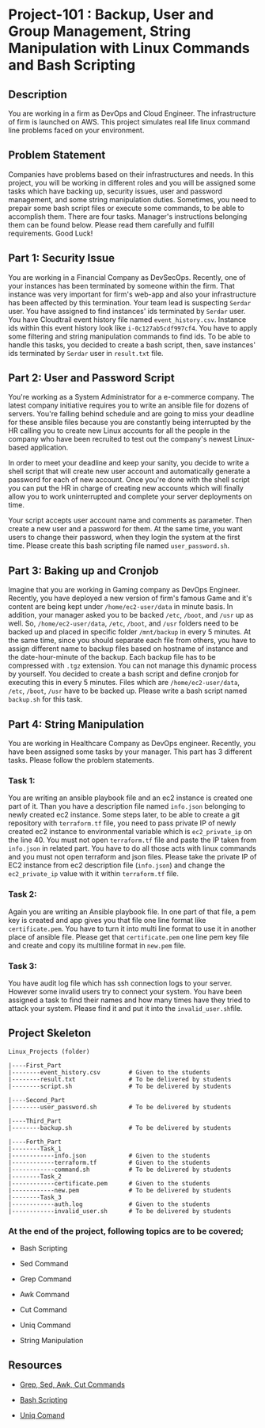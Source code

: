 # Project-101 : Backup, User and Group Management, String Manipulation with Linux Commands and Bash Scripting

## Description

You are working in a firm as DevOps and Cloud Engineer. The infrastructure of firm is launched on AWS. This project simulates real life linux command line problems faced on your environment. 

## Problem Statement
Companies have problems based on their infrastructures and needs. In this project, you will be working in different roles and you will be assigned some tasks which have backing up, security issues, user and password management, and some string manipulation duties. Sometimes, you need to prepair some bash script files or execute some commands, to be able to accomplish them. There are four tasks. Manager's instructions belonging them can be found below. Please read them carefully and fulfill requirements. Good Luck!

## Part 1: Security Issue
You are working in a Financial Company as DevSecOps. Recently, one of your instances has been terminated by someone within the firm. That instance was very important for firm's web-app and also your infrastructure has been affected by this termination. Your team lead is suspecting `Serdar` user. You have assigned to find instances' ids terminated by `Serdar` user. You have Cloudtrail event history file named `event_history.csv`. Instance ids within this event history look like `i-0c127ab5cdf997cf4`. You have to apply some filtering and string manipulation commands to find ids. To be able to handle this tasks, you decided to create a bash script, then, save instances' ids terminated by `Serdar` user in `result.txt` file.  

## Part 2: User and Password Script
You're working as a System Administrator for a e-commerce company. The latest company initiative requires you to write an ansible file for dozens of servers. You're falling behind schedule and are going to miss your deadline for these ansible files because you are constantly being interrupted by the HR calling you to create new Linux accounts for all the people in the company who have been recruited to test out the company's newest Linux-based application.

In order to meet your deadline and keep your sanity, you decide to write a shell script that will create new user account and automatically generate a password for each of new account. Once you're done with the shell script you can put the HR in charge of creating new accounts which will finally allow you to work uninterrupted and complete your server deployments on time. 

Your script accepts user account name and comments as parameter. Then create a new user and a password for them. At the same time, you want users to change their password, when they login the system at the first time. Please create this bash scripting file named `user_password.sh`. 

## Part 3: Baking up and Cronjob

Imagine that you are working in Gaming company as DevOps Engineer. Recently, you have deployed a new version of firm's famous Game and it's content are being kept under `/home/ec2-user/data` in minute basis. In addition, your manager asked you to be backed `/etc`, `/boot`, and `/usr` up as well. So, `/home/ec2-user/data`, `/etc`, `/boot`, and `/usr` folders need to be backed up and placed in specific folder `/mnt/backup` in every 5 minutes. At the same time, since you should separate each file from others, you have to assign different name to backup files based on hostname of instance and the date-hour-minute of the backup. Each backup file has to be compressed with `.tgz` extension. You can not manage this dynamic process by yourself. You decided to create a bash script and define cronjob for executing this in every 5 minutes. Files which are  `/home/ec2-user/data`, `/etc`, `/boot`, `/usr` have to be backed up. Please write a bash script named `backup.sh` for this task.

## Part 4: String Manipulation

You are working in Healthcare Company as DevOps engineer. Recently, you have been assigned some tasks by your manager. This part has 3 different tasks. Please follow the problem statements. 

### Task 1: 
You are writing an ansible playbook file and an ec2 instance is created one part of it. Than you have a description file named `info.json` belonging to newly created ec2 instance. Some steps later, to be able to create a git repository with `terraform.tf` file, you need to pass private IP of newly created ec2 instance to environmental variable which is `ec2_private_ip` on the line 40. You must not open `terraform.tf` file and paste the IP taken from `info.json` in related part. You have to do all those acts with linux commands and you must not open terraform and json files. Please take the private IP of EC2 instance from ec2 description file (`info.json`) and change the `ec2_private_ip` value with it within `terraform.tf` file. 


### Task 2:
Again you are writing an Ansible playbook file. In one part of that file, a pem key is created and app gives you that file one line format like `certificate.pem`. You have to turn it into multi line format to use it in another place of ansible file. Please get that `certificate.pem` one line pem key file and create and copy its multiline format in `new.pem` file. 

### Task 3: 

You have audit log file which has ssh connection logs to your server. However some invalid users try to connect your system. You have been assigned a task to find their names and how many times have they tried to attack your system. Please find it and put it into the `invalid_user.sh`file. 

## Project Skeleton 

```
Linux_Projects (folder)

|----First_Part
|--------event_history.csv        # Given to the students
|--------result.txt               # To be delivered by students 
|--------script.sh                # To be delivered by students  

|----Second_Part
|--------user_password.sh         # To be delivered by students

|----Third_Part                   
|--------backup.sh                # To be delivered by students

|----Forth_Part
|--------Task_1
|------------info.json            # Given to the students
|------------terraform.tf         # Given to the students
|------------command.sh           # To be delivered by students  
|--------Task_2
|------------certificate.pem      # Given to the students
|------------new.pem              # To be delivered by students
|--------Task_3                   
|------------auth.log             # Given to the students
|------------invalid_user.sh      # To be delivered by students
```

### At the end of the project, following topics are to be covered;

- Bash Scripting

- Sed Command

- Grep Command

- Awk Command

- Cut Command

- Uniq Command

- String Manipulation

## Resources

- [Grep, Sed, Awk, Cut Commands](https://blog.knoldus.com/play-with-text-in-linux-grep-cut-awk-sed/)

- [Bash Scripting](https://linuxconfig.org/bash-scripting-tutorial-for-beginners)

- [Uniq Comand](https://www.geeksforgeeks.org/uniq-command-in-linux-with-examples/)


